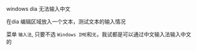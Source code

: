 windows dia 无法输入中文

在dia 编辑区域放入一个文本，测试文本的输入情况

 菜单 `输入法`,  只要不选 `Windows IME`和`无`，我试都是可以通过中文输入法输入中文的

